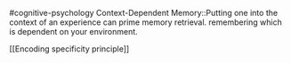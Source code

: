 #cognitive-psychology 
Context-Dependent Memory::Putting one into the context of an experience can prime memory retrieval. remembering which is dependent on your environment.
<!--SR:!2024-04-09,3,250-->

[[Encoding specificity principle]]